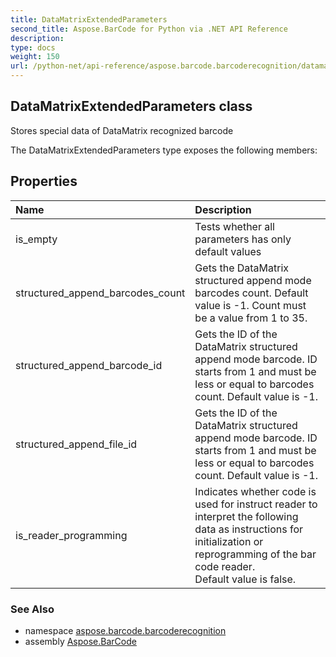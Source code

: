 ```yaml
---
title: DataMatrixExtendedParameters
second_title: Aspose.BarCode for Python via .NET API Reference
description: 
type: docs
weight: 150
url: /python-net/api-reference/aspose.barcode.barcoderecognition/datamatrixextendedparameters/
---
```


## DataMatrixExtendedParameters class

Stores special data of DataMatrix recognized barcode

The DataMatrixExtendedParameters type exposes the following members:
## Properties
| Name | Description |
| :- | :- |
|is_empty|Tests whether all parameters has only default values|
|structured_append_barcodes_count|Gets the DataMatrix structured append mode barcodes count. Default value is -1. Count must be a value from 1 to 35.|
|structured_append_barcode_id|Gets the ID of the DataMatrix structured append mode barcode. ID starts from 1 and must be less or equal to barcodes count. Default value is -1.|
|structured_append_file_id|Gets the ID of the DataMatrix structured append mode barcode. ID starts from 1 and must be less or equal to barcodes count. Default value is -1.|
|is_reader_programming|Indicates whether code is used for instruct reader to interpret the following data as instructions for initialization or reprogramming of the bar code reader.<br/>            Default value is false.|

### See Also

* namespace [aspose.barcode.barcoderecognition](/barcode/python-net/api-reference/aspose.barcode.barcoderecognition/)
* assembly [Aspose.BarCode](/barcode/python-net/api-reference/)

